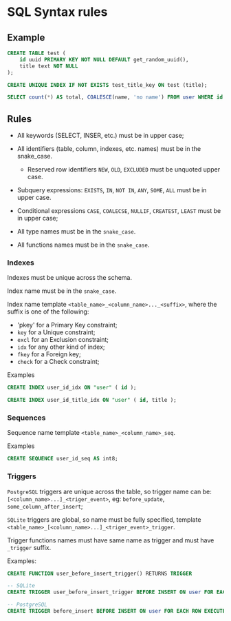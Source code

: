 # SQL Syntax rules

## Example

```sql
CREATE TABLE test (
    id uuid PRIMARY KEY NOT NULL DEFAULT get_random_uuid(),
    title text NOT NULL
);

CREATE UNIQUE INDEX IF NOT EXISTS test_title_key ON test (title);

SELECT count(*) AS total, COALESCE(name, 'no name') FROM user WHERE id IN (100, 101) GROUP BY group;
```

## Rules

-   All keywords (SELECT, INSER, etc.) must be in upper case;

-   All identifiers (table, column, indexes, etc. names) must be in the snake_case.

    -   Reserved row identifiers `NEW`, `OLD`, `EXCLUDED` must be unquoted upper case.

-   Subquery expressions: `EXISTS`, `IN`, `NOT IN`, `ANY`, `SOME`, `ALL` must be in upper case.

-   Conditional expressions `CASE`, `COALECSE`, `NULLIF`, `CREATEST`, `LEAST` must be in upper case;

-   All type names must be in the `snake_case`.

-   All functions names must be in the `snake_case`.

### Indexes

Indexes must be unique across the schema.

Index name must be in the `snake_case`.

Index name template `<table_name>_<column_name>..._<suffix>`, where the suffix is one of the following:

-   'pkey' for a Primary Key constraint;
-   `key` for a Unique constraint;
-   `excl` for an Exclusion constraint;
-   `idx` for any other kind of index;
-   `fkey` for a Foreign key;
-   `check` for a Check constraint;

Examples

```sql
CREATE INDEX user_id_idx ON "user" ( id );

CREATE INDEX user_id_title_idx ON "user" ( id, title );
```

### Sequences

Sequence name template `<table_name>_<column_name>_seq`.

Examples

```sql
CREATE SEQUENCE user_id_seq AS int8;
```

### Triggers

`PostgreSQL` triggers are unique across the table, so trigger name can be: `[<column_name>...]_<triger_event>`, eg: `before_update`, `some_column_after_insert`;

`SQLite` triggers are global, so name must be fully specified, template `<table_name>_[<column_name>...]_<triger_event>_trigger`.

Trigger functions names must have same name as trigger and must have `_trigger` suffix.

Examples:

```sql
CREATE FUNCTION user_before_insert_trigger() RETURNS TRIGGER

-- SQLite
CREATE TRIGGER user_before_insert_trigger BEFORE INSERT ON user FOR EACH ROW EXECUTE PROCEDURE user_before_insert_trigger();

-- PostgreSQL
CREATE TRIGGER before_insert BEFORE INSERT ON user FOR EACH ROW EXECUTE PROCEDURE user_before_insert_trigger();
```
